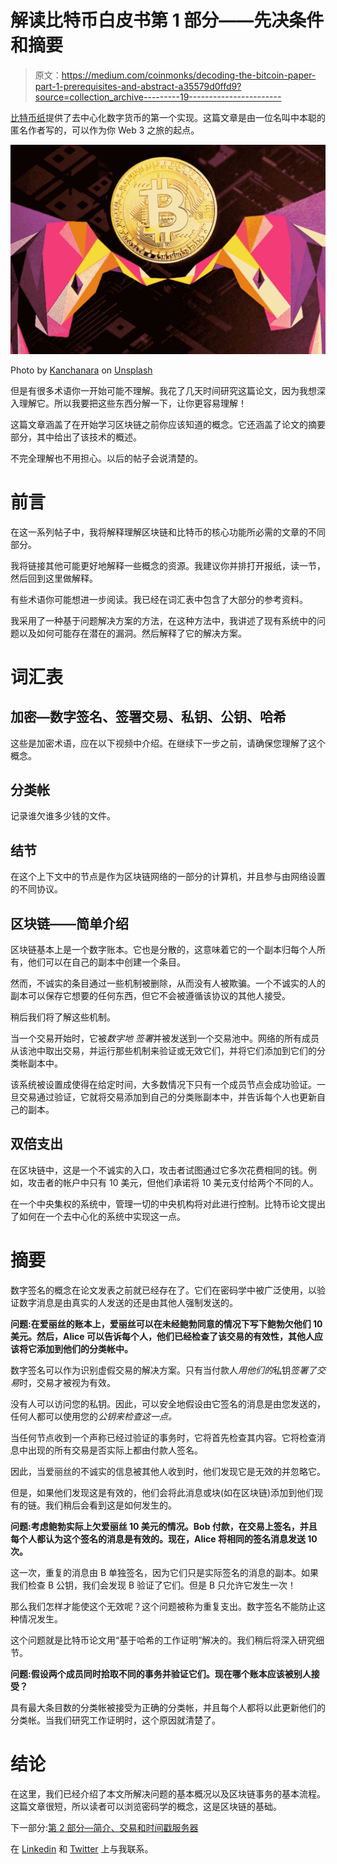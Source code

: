 # 解读比特币白皮书第 1 部分——先决条件和摘要

> 原文：<https://medium.com/coinmonks/decoding-the-bitcoin-paper-part-1-prerequisites-and-abstract-a35579d0ffd9?source=collection_archive---------19----------------------->

[比特币纸](https://bitcoin.org/bitcoin.pdf)提供了去中心化数字货币的第一个实现。这篇文章是由一位名叫中本聪的匿名作者写的，可以作为你 Web 3 之旅的起点。

![](img/3344d732c920196dc226aa2d2d810636.png)

Photo by [Kanchanara](https://unsplash.com/@kanchanara?utm_source=medium&utm_medium=referral) on [Unsplash](https://unsplash.com?utm_source=medium&utm_medium=referral)

但是有很多术语你一开始可能不理解。我花了几天时间研究这篇论文，因为我想深入理解它。所以我要把这些东西分解一下，让你更容易理解！

这篇文章涵盖了在开始学习区块链之前你应该知道的概念。它还涵盖了论文的摘要部分，其中给出了该技术的概述。

不完全理解也不用担心。以后的帖子会说清楚的。

# 前言

在这一系列帖子中，我将解释理解区块链和比特币的核心功能所必需的文章的不同部分。

我将链接其他可能更好地解释一些概念的资源。我建议你并排打开报纸，读一节，然后回到这里做解释。

有些术语你可能想进一步阅读。我已经在词汇表中包含了大部分的参考资料。

我采用了一种基于问题解决方案的方法，在这种方法中，我讲述了现有系统中的问题以及如何可能存在潜在的漏洞。然后解释了它的解决方案。

# 词汇表

## 加密—数字签名、签署交易、私钥、公钥、哈希

这些是加密术语，应在以下视频中介绍。在继续下一步之前，请确保您理解了这个概念。

## 分类帐

记录谁欠谁多少钱的文件。

## 结节

在这个上下文中的节点是作为区块链网络的一部分的计算机，并且参与由网络设置的不同协议。

## 区块链——简单介绍

区块链基本上是一个数字账本。它也是分散的，这意味着它的一个副本归每个人所有，他们可以在自己的副本中创建一个条目。

然而，不诚实的条目通过一些机制被删除，从而没有人被欺骗。一个不诚实的人的副本可以保存它想要的任何东西，但它不会被遵循该协议的其他人接受。

稍后我们将了解这些机制。

当一个交易开始时，它被*数字地* *签署*并被发送到一个交易池中。网络的所有成员从该池中取出交易，并运行那些机制来验证或无效它们，并将它们添加到它们的分类帐副本中。

该系统被设置成使得在给定时间，大多数情况下只有一个成员节点会成功验证。一旦交易通过验证，它就将交易添加到自己的分类账副本中，并告诉每个人也更新自己的副本。

## **双倍支出**

在区块链中，这是一个不诚实的入口，攻击者试图通过它多次花费相同的钱。例如，攻击者的帐户中只有 10 美元，但他们承诺将 10 美元支付给两个不同的人。

在一个中央集权的系统中，管理一切的中央机构将对此进行控制。比特币论文提出了如何在一个去中心化的系统中实现这一点。

# 摘要

数字签名的概念在论文发表之前就已经存在了。它们在密码学中被广泛使用，以验证数字消息是由真实的人发送的还是由其他人强制发送的。

**问题:在爱丽丝的账本上，爱丽丝可以在未经鲍勃同意的情况下写下鲍勃欠他们 10 美元。然后，Alice 可以告诉每个人，他们已经检查了该交易的有效性，其他人应该将它添加到他们的分类帐中。**

数字签名可以作为识别虚假交易的解决方案。只有当付款人*用他们的*私钥*签署了交易*时，交易才被视为有效。

没有人可以访问您的私钥。因此，可以安全地假设由它签名的消息是由您发送的，任何人都可以使用您的*公钥来检查这一点。*

当任何节点收到一个声称已经过验证的事务时，它将首先检查其内容。它将检查消息中出现的所有交易是否实际上都由付款人签名。

因此，当爱丽丝的不诚实的信息被其他人收到时，他们发现它是无效的并忽略它。

但是，如果他们发现这是有效的，他们会将此消息或块(如在区块链)添加到他们现有的链。我们稍后会看到这是如何发生的。

**问题:考虑鲍勃实际上欠爱丽丝 10 美元的情况。Bob 付款，在交易上签名，并且每个人都认为这个签名的消息是有效的。现在，Alice 将相同的签名消息发送 10 次。**

这一次，重复的消息由 B 单独签名，因为它们只是实际签名的消息的副本。如果我们检查 B 公钥，我们会发现 B 验证了它们。但是 B 只允许它发生一次！

那么我们怎样才能使这个无效呢？这个问题被称为重复支出。数字签名不能防止这种情况发生。

这个问题就是比特币论文用“基于哈希的工作证明”解决的。我们稍后将深入研究细节。

**问题:假设两个成员同时拾取不同的事务并验证它们。现在哪个账本应该被别人接受？**

具有最大条目数的分类帐被接受为正确的分类帐，并且每个人都将以此更新他们的分类帐。当我们研究工作证明时，这个原因就清楚了。

# 结论

在这里，我们已经介绍了本文所解决问题的基本概况以及区块链事务的基本流程。这篇文章很短，所以读者可以浏览密码学的概念，这是区块链的基础。

下一部分:[第 2 部分—简介、交易和时间戳服务器](https://aditya-rana.medium.com/decoding-the-bitcoin-paper-part-2-introduction-transactions-and-timestamp-server-c58ea4463da5)

在 [Linkedin](https://www.linkedin.com/in/aditya-rana-swe/) 和 [Twitter](https://twitter.com/RealAdityaRana) 上与我联系。